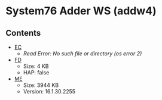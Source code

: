 # System76 Adder WS (addw4)

## Contents

- [EC](./ec.rom)
  - *Read Error: No such file or directory (os error 2)*
- [FD](./fd.rom)
  - Size: 4 KB
  - HAP: false
- [ME](./me.rom)
  - Size: 3944 KB
  - Version: 16.1.30.2255
